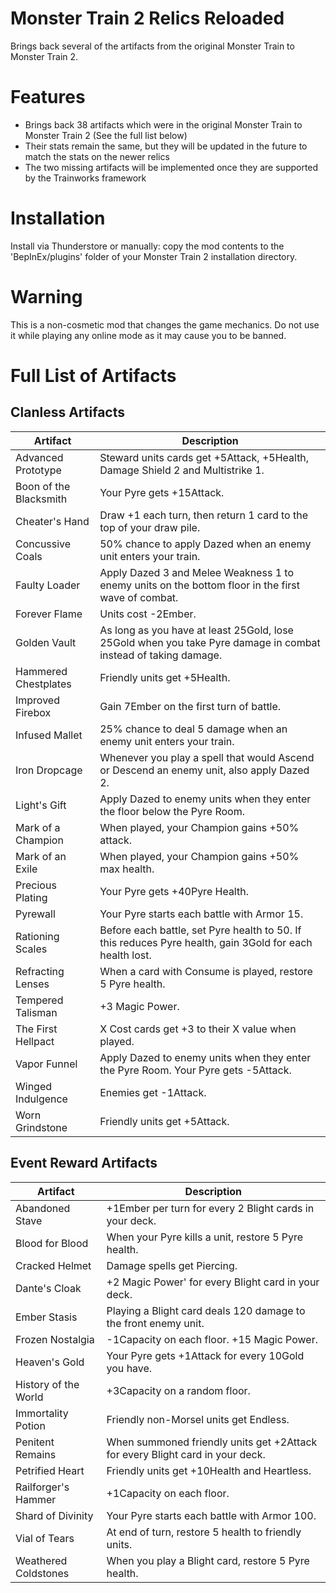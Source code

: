 # Monster Train 2 Relics Reloaded

Brings back several of the artifacts from the original Monster Train to Monster Train 2.

# Features

- Brings back 38 artifacts which were in the original Monster Train to Monster Train 2 (See the full list below)
- Their stats remain the same, but they will be updated in the future to match the stats on the newer relics
- The two missing artifacts will be implemented once they are supported by the Trainworks framework

# Installation

Install via Thunderstore or manually: copy the mod contents to the 'BepInEx/plugins' folder of your Monster Train 2 installation directory.

# Warning

This is a non-cosmetic mod that changes the game mechanics. Do not use it while playing any online mode as it may cause you to be banned.

# Full List of Artifacts

## Clanless Artifacts
| Artifact               | Description                                                                                                    |
| ---------------------- | -------------------------------------------------------------------------------------------------------------- |
| Advanced Prototype     | Steward units cards get +5Attack, +5Health, Damage Shield 2 and Multistrike 1.                                 |
| Boon of the Blacksmith | Your Pyre gets +15Attack.                                                                                      |
| Cheater's Hand         | Draw +1 each turn, then return 1 card to the top of your draw pile.                                            |
| Concussive Coals       | 50% chance to apply Dazed when an enemy unit enters your train.                                                |
| Faulty Loader          | Apply Dazed 3 and Melee Weakness 1 to enemy units on the bottom floor in the first wave of combat.             |
| Forever Flame          | Units cost -2Ember.                                                                                            |
| Golden Vault           | As long as you have at least 25Gold, lose 25Gold when you take Pyre damage in combat instead of taking damage. |
| Hammered Chestplates   | Friendly units get +5Health.                                                                                   |
| Improved Firebox       | Gain 7Ember on the first turn of battle.                                                                       |
| Infused Mallet         | 25% chance to deal 5 damage when an enemy unit enters your train.                                              |
| Iron Dropcage          | Whenever you play a spell that would Ascend or Descend an enemy unit, also apply Dazed 2.                      |
| Light's Gift           | Apply Dazed to enemy units when they enter the floor below the Pyre Room.                                      |
| Mark of a Champion     | When played, your Champion gains +50% attack.                                                                  |
| Mark of an Exile       | When played, your Champion gains +50% max health.                                                              |
| Precious Plating       | Your Pyre gets +40Pyre Health.                                                                                 |
| Pyrewall               | Your Pyre starts each battle with Armor 15.                                                                    |
| Rationing Scales       | Before each battle, set Pyre health to 50. If this reduces Pyre health, gain 3Gold for each health lost.       |
| Refracting Lenses      | When a card with Consume is played, restore 5 Pyre health.                                                     |
| Tempered Talisman      | +3 Magic Power.                                                                                                |
| The First Hellpact     | X Cost cards get +3 to their X value when played.                                                              |
| Vapor Funnel           | Apply Dazed to enemy units when they enter the Pyre Room. Your Pyre gets -5Attack.                             |
| Winged Indulgence      | Enemies get -1Attack.                                                                                          |
| Worn Grindstone        | Friendly units get +5Attack.                                                                                   |

## Event Reward Artifacts
| Artifact             | Description                                                                   |
| -------------------- | ----------------------------------------------------------------------------- |
| Abandoned Stave      | +1Ember per turn for every 2 Blight cards in your deck.                       |
| Blood for Blood      | When your Pyre kills a unit, restore 5 Pyre health.                           |
| Cracked Helmet       | Damage spells get Piercing.                                                   |
| Dante's Cloak        | +2 Magic Power' for every Blight card in your deck.                           |
| Ember Stasis         | Playing a Blight card deals 120 damage to the front enemy unit.               |
| Frozen Nostalgia     | \-1Capacity on each floor. +15 Magic Power.                                   |
| Heaven's Gold        | Your Pyre gets +1Attack for every 10Gold you have.                            |
| History of the World | +3Capacity on a random floor.                                                 |
| Immortality Potion   | Friendly non-Morsel units get Endless.                                        |
| Penitent Remains     | When summoned friendly units get +2Attack for every Blight card in your deck. |
| Petrified Heart      | Friendly units get +10Health and Heartless.                                   |
| Railforger's Hammer  | +1Capacity on each floor.                                                     |
| Shard of Divinity    | Your Pyre starts each battle with Armor 100.                                  |
| Vial of Tears        | At end of turn, restore 5 health to friendly units.                           |
| Weathered Coldstones | When you play a Blight card, restore 5 Pyre health.                           |
